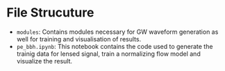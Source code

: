 # File Strucuture
- `modules`: Contains modules necessary for GW waveform generation as well for training and visualisation of results.
- `pe_bbh.ipynb`: This notebook contains the code used to generate the trainig data for lensed signal, train a normalizing flow model and visualize the result.

